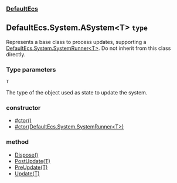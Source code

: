 ### [DefaultEcs](./DefaultEcs 'DefaultEcs')
## DefaultEcs.System.ASystem&lt;T&gt; `type`
Represents a base class to process updates, supporting a [DefaultEcs.System.SystemRunner&lt;T&gt;](./DefaultEcs-System-SystemRunner-T- 'DefaultEcs.System.SystemRunner&lt;T&gt;'). Do not inherit from this class directly.
### Type parameters

<a name='DefaultEcs-System-ASystem-T--T'></a>
`T`

The type of the object used as state to update the system.
### constructor
- [#ctor()](./DefaultEcs-System-ASystem-T---ctor() 'DefaultEcs.System.ASystem&lt;T&gt;.#ctor()')
- [#ctor(DefaultEcs.System.SystemRunner&lt;T&gt;)](./DefaultEcs-System-ASystem-T---ctor(DefaultEcs-System-SystemRunner-T-) 'DefaultEcs.System.ASystem&lt;T&gt;.#ctor(DefaultEcs.System.SystemRunner&lt;T&gt;)')
### method
- [Dispose()](./DefaultEcs-System-ASystem-T--Dispose() 'DefaultEcs.System.ASystem&lt;T&gt;.Dispose()')
- [PostUpdate(T)](./DefaultEcs-System-ASystem-T--PostUpdate(T) 'DefaultEcs.System.ASystem&lt;T&gt;.PostUpdate(T)')
- [PreUpdate(T)](./DefaultEcs-System-ASystem-T--PreUpdate(T) 'DefaultEcs.System.ASystem&lt;T&gt;.PreUpdate(T)')
- [Update(T)](./DefaultEcs-System-ASystem-T--Update(T) 'DefaultEcs.System.ASystem&lt;T&gt;.Update(T)')
